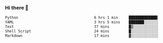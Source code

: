 ### Hi there 👋

<!--START_SECTION:waka-->

```txt
Python                                   6 hrs 1 min     █████████████▒░░░░░░░░░░░   53.77 %
YAML                                     3 hrs 5 mins    ███████░░░░░░░░░░░░░░░░░░   27.65 %
Text                                     37 mins         █▒░░░░░░░░░░░░░░░░░░░░░░░   05.51 %
Shell Script                             24 mins         █░░░░░░░░░░░░░░░░░░░░░░░░   03.68 %
Markdown                                 17 mins         ▓░░░░░░░░░░░░░░░░░░░░░░░░   02.61 %
```

<!--END_SECTION:waka-->

<!--
**Jonas-VanHaeken/Jonas-VanHaeken** is a ✨ _special_ ✨ repository because its `README.md` (this file) appears on your GitHub profile.

Here are some ideas to get you started:

- 🔭 I’m currently working on ...
- 🌱 I’m currently learning ...
- 👯 I’m looking to collaborate on ...
- 🤔 I’m looking for help with ...
- 💬 Ask me about ...
- 📫 How to reach me: ...
- 😄 Pronouns: ...
- ⚡ Fun fact: ...
-->
